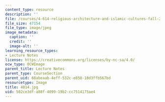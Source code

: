 ```yaml
---
content_type: resource
description: ''
file: /courses/4-614-religious-architecture-and-islamic-cultures-fall-2002/502ce3dfa88f409919b2cc7514175ae4_4014.jpg
file_size: 47154
file_type: image/jpeg
image_metadata:
  caption: ''
  credit: ''
  image-alt: ''
learning_resource_types:
- Lecture Notes
license: https://creativecommons.org/licenses/by-nc-sa/4.0/
ocw_type: OCWImage
parent_title: Lecture Notes
parent_type: CourseSection
parent_uid: 68abeaab-4eff-532c-e858-18d3ffb567bd
resourcetype: Image
title: 4014.jpg
uid: 502ce3df-a88f-4099-19b2-cc7514175ae4
---
```

